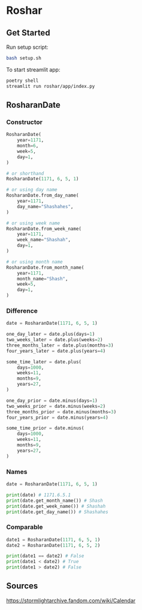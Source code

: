 # Roshar 

## Get Started

Run setup script:
```bash
bash setup.sh
```

To start streamlit app:
```bash
poetry shell
streamlit run roshar/app/index.py
```

## RosharanDate

### Constructor

```python
RosharanDate(
    year=1171,
    month=6,
    week=5,
    day=1,
)

# or shorthand
RosharanDate(1171, 6, 5, 1)

# or using day name
RosharanDate.from_day_name(
    year=1171,
    day_name="Shashahes",
)

# or using week name
RosharanDate.from_week_name(
    year=1171,
    week_name="Shashah",
    day=1,
)

# or using month name
RosharanDate.from_month_name(
    year=1171,
    month_name="Shash",
    week=5,
    day=1,
)
```

### Difference

```python
date = RosharanDate(1171, 6, 5, 1)

one_day_later = date.plus(days=1)
two_weeks_later = date.plus(weeks=2)
three_months_later = date.plus(months=3)
four_years_later = date.plus(years=4)

some_time_later = date.plus(
    days=1000,
    weeks=11,
    months=9,
    years=27,
)

one_day_prior = date.minus(days=1)
two_weeks_prior = date.minus(weeks=2)
three_months_prior = date.minus(months=3)
four_years_prior = date.minus(years=4)

some_time_prior = date.minus(
    days=1000,
    weeks=11,
    months=9,
    years=27,
)
```

### Names

```python
date = RosharanDate(1171, 6, 5, 1)

print(date) # 1171.6.5.1
print(date.get_month_name()) # Shash
print(date.get_week_name()) # Shashah
print(date.get_day_name()) # Shashahes
```

### Comparable

```python
date1 = RosharanDate(1171, 6, 5, 1)
date2 = RosharanDate(1171, 6, 5, 2)

print(date1 == date2) # False
print(date1 < date2) # True
print(date1 > date2) # False
```

## Sources

https://stormlightarchive.fandom.com/wiki/Calendar
